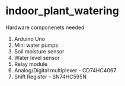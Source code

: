 # indoor_plant_watering

Hardware componenets needed
  1. Arduino Uno
  2. Mini water pumps
  3. Soil moisture sensor
  4. Water level sensor
  5. Relay module
  6. Analog/Digital multiplexer - CD74HC4067
  7. Shift Register - SN74HC595N
